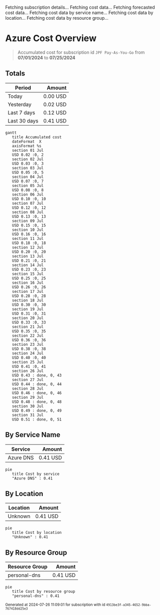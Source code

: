 Fetching subscription details...
Fetching cost data...
Fetching forecasted cost data...
Fetching cost data by service name...
Fetching cost data by location...
Fetching cost data by resource group...
# Azure Cost Overview

> Accumulated cost for subscription id `JPF Pay-As-You-Go` from **07/01/2024** to **07/25/2024**

## Totals

|Period|Amount|
|---|---:|
|Today|0.00 USD|
|Yesterday|0.02 USD|
|Last 7 days|0.12 USD|
|Last 30 days|0.41 USD|

```mermaid
gantt
   title Accumulated cost
   dateFormat  X
   axisFormat %s
   section 01 Jul
   USD 0.02 :0, 2
   section 02 Jul
   USD 0.03 :0, 3
   section 03 Jul
   USD 0.05 :0, 5
   section 04 Jul
   USD 0.07 :0, 7
   section 05 Jul
   USD 0.08 :0, 8
   section 06 Jul
   USD 0.10 :0, 10
   section 07 Jul
   USD 0.12 :0, 12
   section 08 Jul
   USD 0.13 :0, 13
   section 09 Jul
   USD 0.15 :0, 15
   section 10 Jul
   USD 0.16 :0, 16
   section 11 Jul
   USD 0.18 :0, 18
   section 12 Jul
   USD 0.20 :0, 20
   section 13 Jul
   USD 0.21 :0, 21
   section 14 Jul
   USD 0.23 :0, 23
   section 15 Jul
   USD 0.25 :0, 25
   section 16 Jul
   USD 0.26 :0, 26
   section 17 Jul
   USD 0.28 :0, 28
   section 18 Jul
   USD 0.30 :0, 30
   section 19 Jul
   USD 0.31 :0, 31
   section 20 Jul
   USD 0.33 :0, 33
   section 21 Jul
   USD 0.35 :0, 35
   section 22 Jul
   USD 0.36 :0, 36
   section 23 Jul
   USD 0.38 :0, 38
   section 24 Jul
   USD 0.40 :0, 40
   section 25 Jul
   USD 0.41 :0, 41
   section 26 Jul
   USD 0.43 : done, 0, 43
   section 27 Jul
   USD 0.44 : done, 0, 44
   section 28 Jul
   USD 0.46 : done, 0, 46
   section 29 Jul
   USD 0.48 : done, 0, 48
   section 30 Jul
   USD 0.49 : done, 0, 49
   section 31 Jul
   USD 0.51 : done, 0, 51
```

## By Service Name

|Service|Amount|
|---|---:|
|Azure DNS|0.41 USD|

```mermaid
pie
   title Cost by service
   "Azure DNS" : 0.41
```

## By Location

|Location|Amount|
|---|---:|
|Unknown|0.41 USD|

```mermaid
pie
   title Cost by location
   "Unknown" : 0.41
```

## By Resource Group

|Resource Group|Amount|
|---|---:|
|personal-dns|0.41 USD|

```mermaid
pie
   title Cost by resource group
   "personal-dns" : 0.41
```

<sup>Generated at 2024-07-26 11:09:01 for subscription with id `4913be3f-a345-4652-9bba-767418dd25e3`</sup>
